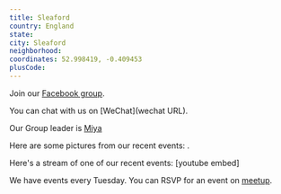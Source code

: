 ```yaml
---
title: Sleaford
country: England
state: 
city: Sleaford
neighborhood: 
coordinates: 52.998419, -0.409453
plusCode:
---
```

Join our [Facebook group](https://www.facebook.com/groups/free.code.camp.sleaford).

You can chat with us on [WeChat](wechat URL).

Our Group leader is [Miya](freecodecamp.org/miya)

Here are some pictures from our recent events:
![]().

Here's a stream of one of our recent events:
[youtube embed]

We have events every Tuesday. You can RSVP for an event on [meetup](meetupurl).
